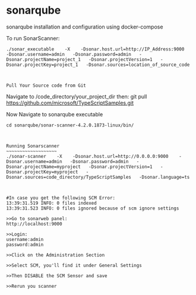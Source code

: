 # sonarqube
sonarqube installation and configuration using docker-compose



To run SonarScanner:
~~~~~~~~~~~~~~~~~~
./sonar_executable    -X    -Dsonar.host.url=http://IP_Address:9000    -Dsonar.username=admin   -Dsonar.password=admin   -Dsonar.projectName=project_1   -Dsonar.projectVersion=1   -Dsonar.projectKey=project_1   -Dsonar.sources=location_of_source_code



Pull Your Source code from Git
~~~~~~~~~~~~~~~~~~~~~~~~~~~~~~~
Navigate to  /code_directory/your_project_dir
then:
git pull https://github.com/microsoft/TypeScriptSamples.git



Now Navigate to sonarqube executable
~~~~~~~~~~~~~~~~~~~~~~~~~~~~~~~~~~~~
cd sonarqube/sonar-scanner-4.2.0.1873-linux/bin/



Running Sonarscanner
~~~~~~~~~~~~~~~~~~~
./sonar-scanner    -X    -Dsonar.host.url=http://0.0.0.0:9000    -Dsonar.username=admin   -Dsonar.password=admin   -Dsonar.projectName=myproject   -Dsonar.projectVersion=1   -Dsonar.projectKey=myproject   -Dsonar.sources=code_directory/TypeScriptSamples   -Dsonar.language=ts



#In case you get the following SCM Error: 
13:39:31.519 INFO: 0 files indexed
13:39:31.523 INFO: 0 files ignored because of scm ignore settings

>>Go to sonarweb panel:
http://localhost:9000

>>Login:
username:admin
password:admin

>>Click on the Administration Section

>>Select SCM, you'll find it under General Settings

>>Then DISABLE the SCM Sensor and save

>>Rerun you scanner



